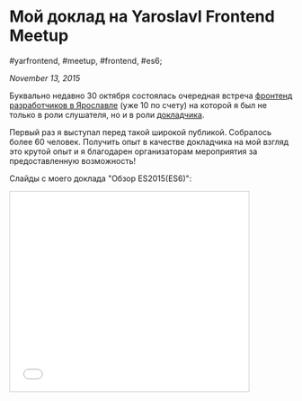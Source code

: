 # Мой доклад на Yaroslavl Frontend Meetup

#yarfrontend, #meetup, #frontend, #es6;

_November 13, 2015_

Буквально недавно 30 октября состоялась очередная встреча [фронтенд разработчиков в Ярославле](http://yarfrontend.ru/) (уже 10 по счету) на которой я был не только в роли слушателя, но и в роли [докладчика](http://yarfrontend.ru/talks/5-es6-new-features/).

Первый раз я выступал перед такой широкой публикой. Собралось более 60 человек. Получить опыт в качестве докладчика на мой взгляд это крутой опыт и я благодарен организаторам мероприятия за предоставленную возможность!

Слайды с моего доклада "Обзор ES2015(ES6)":

<iframe src="//www.slideshare.net/slideshow/embed_code/key/492xaZNJ9WOgH4" width="425" height="355" frameborder="0" marginwidth="0" marginheight="0" scrolling="no" style="border:1px solid #CCC; border-width:1px; margin-bottom:5px; max-width: 100%;" allowfullscreen> </iframe>